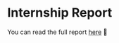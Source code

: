 # Internship Report

You can read the full report [here](https://ihuicatl.github.io/internship-report/) 🐼
